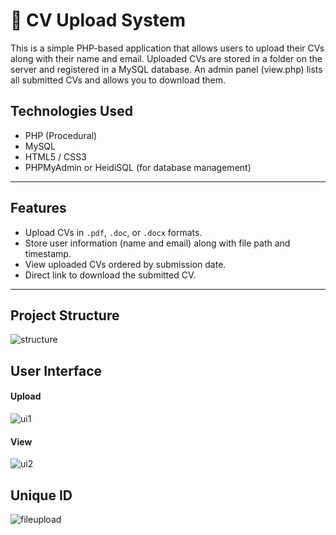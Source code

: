 # 📄 CV Upload System

This is a simple PHP-based application that allows users to upload their CVs along with their name and email. Uploaded CVs are stored in a folder on the server and registered in a MySQL database. An admin panel (view.php) lists all submitted CVs and allows you to download them.

## Technologies Used

- PHP (Procedural)
- MySQL
- HTML5 / CSS3
- PHPMyAdmin or HeidiSQL (for database management)

---

##  Features

- Upload CVs in `.pdf`, `.doc`, or `.docx` formats.
- Store user information (name and email) along with file path and timestamp.
- View uploaded CVs ordered by submission date.
- Direct link to download the submitted CV.

---

##  Project Structure
![structure](https://github.com/user-attachments/assets/2ae46f93-8b3f-4b2f-b036-9cc34c98b9d0)

## User Interface
#### Upload
![ui1](https://github.com/user-attachments/assets/e41697ee-ce7b-4fe0-848b-6ab6a5117d68)

#### View
![ui2](https://github.com/user-attachments/assets/c45c027b-b72f-41f9-994d-55943845be2a)

## Unique ID

![fileupload](https://github.com/user-attachments/assets/a0bebba0-f7ef-44f9-94ff-5a72bc4dbe10)
